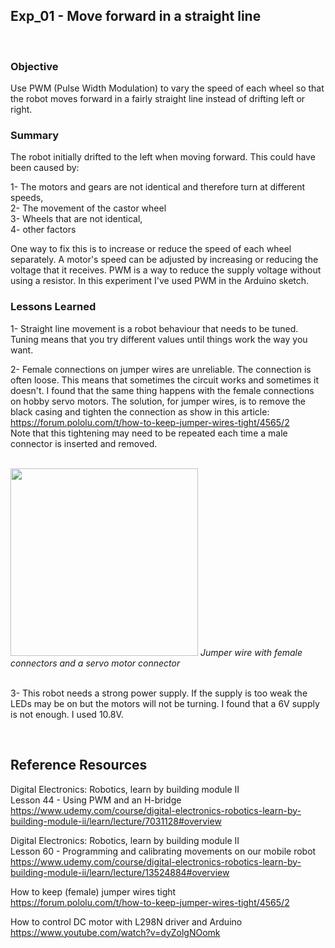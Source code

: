 ## Exp_01 - Move forward in a straight line

<br>

### Objective

Use PWM (Pulse Width Modulation) to vary the speed of each wheel so that the robot moves forward in a fairly straight line instead of drifting left or right.


### Summary

The robot initially drifted to the left when moving forward. This could have been caused by:<br>

1- The motors and gears are not identical and therefore turn at different speeds,<br>
2- The movement of the castor wheel<br>
3- Wheels that are not identical,<br>
4- other factors

One way to fix this is to increase or reduce the speed of each wheel separately. A motor's speed can be adjusted by increasing or reducing the voltage that it receives. PWM is a way to reduce the supply voltage without using a resistor. In this experiment I've used PWM in the Arduino sketch. 


### Lessons Learned

1- Straight line movement is a robot behaviour that needs to be tuned. Tuning means that you try different values until things work the way you want.

2- Female connections on jumper wires are unreliable. The connection is often loose. This means that sometimes the circuit works and sometimes it doesn't. I found that the same thing happens with the female connections on hobby servo motors. The solution, for jumper wires, is to remove the black casing and tighten the connection as show in this article:<br>
https://forum.pololu.com/t/how-to-keep-jumper-wires-tight/4565/2<br>
Note that this tightening may need to be repeated each time a male connector is inserted and removed.<br>

<br>
<img src="https://github.com/vbookshelf/Serenity-Robotics-Experiments/blob/main/images/female-connector.jpg" width="300"></img>
<i>Jumper wire with female connectors and a servo motor connector</i><br>
<br>

3- This robot needs a strong power supply. If the supply is too weak the LEDs may be on but the motors will not be turning. I found that a 6V supply is not enough. I used 10.8V.<br>

<br>

## Reference Resources

Digital Electronics: Robotics, learn by building module II<br>
Lesson 44 - Using PWM and an H-bridge<br>
https://www.udemy.com/course/digital-electronics-robotics-learn-by-building-module-ii/learn/lecture/7031128#overview<br>

Digital Electronics: Robotics, learn by building module II<br>
Lesson 60 - Programming and calibrating movements on our mobile robot<br>
https://www.udemy.com/course/digital-electronics-robotics-learn-by-building-module-ii/learn/lecture/13524884#overview<br>

How to keep (female) jumper wires tight<br>
https://forum.pololu.com/t/how-to-keep-jumper-wires-tight/4565/2<br>

How to control DC motor with L298N driver and Arduino<br>
https://www.youtube.com/watch?v=dyZolgNOomk<br>



